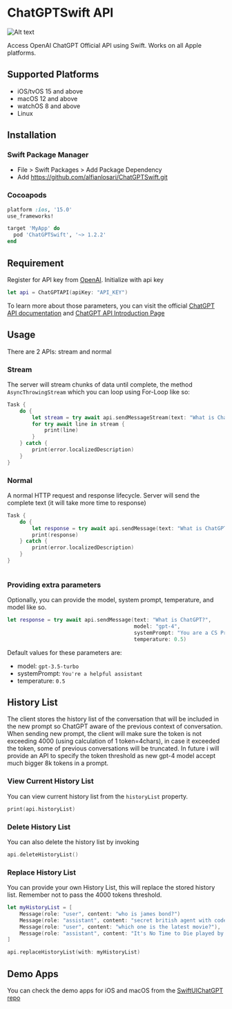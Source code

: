 # ChatGPTSwift API

![Alt text](https://imagizer.imageshack.com/v2/640x480q90/923/c9MPBA.png "image")

Access OpenAI ChatGPT Official API using Swift. Works on all Apple platforms.

## Supported Platforms

- iOS/tvOS 15 and above
- macOS 12 and above
- watchOS 8 and above
- Linux

## Installation

### Swift Package Manager
- File > Swift Packages > Add Package Dependency
- Add https://github.com/alfianlosari/ChatGPTSwift.git

### Cocoapods
```ruby
platform :ios, '15.0'
use_frameworks!

target 'MyApp' do
  pod 'ChatGPTSwift', '~> 1.2.2'
end
```

## Requirement

Register for API key from [OpenAI](https://openai.com/api). Initialize with api key

```swift
let api = ChatGPTAPI(apiKey: "API_KEY")
```

To learn more about those parameters, you can visit the official [ChatGPT API documentation](https://platform.openai.com/docs/guides/chat/introduction) and [ChatGPT API Introduction Page](https://openai.com/blog/introducing-chatgpt-and-whisper-apis)

## Usage

There are 2 APIs: stream and normal

### Stream

The server will stream chunks of data until complete, the method `AsyncThrowingStream` which you can loop using For-Loop like so:

```swift
Task {
    do {
        let stream = try await api.sendMessageStream(text: "What is ChatGPT?")
        for try await line in stream {
            print(line)
        }
    } catch {
        print(error.localizedDescription)
    }
}
```

### Normal
A normal HTTP request and response lifecycle. Server will send the complete text (it will take more time to response)

```swift
Task {
    do {
        let response = try await api.sendMessage(text: "What is ChatGPT?")
        print(response)
    } catch {
        print(error.localizedDescription)
    }
}
        
```

### Providing extra parameters

Optionally, you can provide the model, system prompt, temperature, and model like so.

```swift
let response = try await api.sendMessage(text: "What is ChatGPT?",
                                         model: "gpt-4",
                                         systemPrompt: "You are a CS Professor",
                                         temperature: 0.5)
```

Default values for these parameters are:
- model: `gpt-3.5-turbo`
- systemPrompt: `You're a helpful assistant`
- temperature: `0.5`


## History List

The client stores the history list of the conversation that will be included in the new prompt so ChatGPT aware of the previous context of conversation. When sending new prompt, the client will make sure the token is not exceeding 4000 (using calculation of 1 token=4chars), in case it exceeded the token, some of previous conversations will be truncated. In future i will provide an API to specify the token threshold as new gpt-4 model accept much bigger 8k tokens in a prompt.


### View Current History List

You can view current history list from the `historyList` property.

```swift
print(api.historyList)
```

### Delete History List

You can also delete the history list by invoking

```swift
api.deleteHistoryList()
```

### Replace History List

You can provide your own History List, this will replace the stored history list. Remember not to pass the 4000 tokens threshold.

```swift
let myHistoryList = [
    Message(role: "user", content: "who is james bond?")
    Message(role: "assistant", content: "secret british agent with codename 007"),
    Message(role: "user", content: "which one is the latest movie?"),
    Message(role: "assistant", content: "It's No Time to Die played by Daniel Craig")
]

api.replaceHistoryList(with: myHistoryList)
```

## Demo Apps
You can check the demo apps for iOS and macOS from the [SwiftUIChatGPT repo](https://github.com/alfianlosari/ChatGPTSwiftUI)
